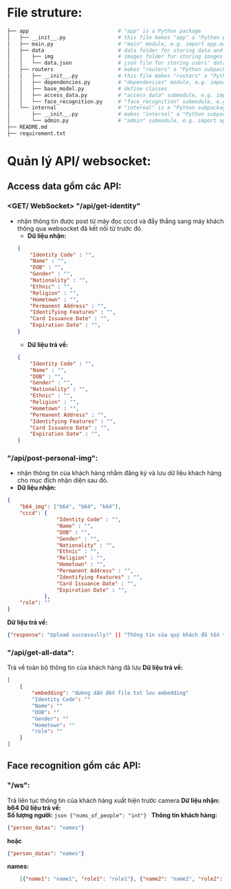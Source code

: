 # File struture:
```bash
├── app                             # "app" is a Python package
│   ├── __init__.py                 # this file makes "app" a "Python package"
│   ├── main.py                     # "main" module, e.g. import app.main
│   ├── data                        # data folder for storing data and images
│   │   ├── img                     # images folder for storing images
│   │   └── data.json               # json file for storing users' data
│   ├── routers                     # makes "routers" a "Python subpackage"
│   │   ├── __init__.py             # this file makes "routers" a "Python package"
│   │   ├── dependencies.py         # "dependencies" module, e.g. import app.dependencies
│   │   ├── base_model.py           # define classes
│   │   ├── access_data.py          # "access_data" submodule, e.g. import app.routers.items
│   │   └── face_recognition.py     # "face_recognition" submodule, e.g. import app.routers.users
│   └── internal                    # "internal" is a "Python subpackage"
│       ├── __init__.py             # makes "internal" a "Python subpackage"
│       └── admin.py                # "admin" submodule, e.g. import app.internal.admin
├── README.md                       
├── requirement.txt                           
```
# Quản lý API/ websocket:
## Access data gồm các API:
### <GET/ WebSocket> "/api/get-identity" 
- nhận thông tin được post từ máy đọc cccd và đẩy thẳng sang máy khách thông qua websocket đã kết nối từ trước đó.
    - **Dữ liệu nhận:** 
    ```json
    {
        "Identity Code" : "",
        "Name" : "",
        "DOB" : "",
        "Gender" : "",
        "Nationality" : "",
        "Ethnic" : "",
        "Religion" : "",
        "Hometown" : "",
        "Permanent Address" : "",
        "Identifying Features" : "",
        "Card Issuance Date" : "",
        "Expiration Date" : "",
    }
    ```
    - **Dữ liệu trả về:**
    ```json 
    {
        "Identity Code" : "",
        "Name" : "",
        "DOB" : "",
        "Gender" : "",
        "Nationality" : "",
        "Ethnic" : "",
        "Religion" : "",
        "Hometown" : "",
        "Permanent Address" : "",
        "Identifying Features" : "",
        "Card Issuance Date" : "",
        "Expiration Date" : "",
    }
    ```

### <POST> "/api/post-personal-img": 
- nhận thông tin của khách hàng nhằm đăng ký và lưu dữ liệu khách hàng cho mục đích nhận diện sau đó.
- **Dữ liệu nhận:**
```json 
{
    "b64_img": ["b64", "b64", "b64"],
    "cccd": {
                "Identity Code" : "",
                "Name" : "",
                "DOB" : "",
                "Gender" : "",
                "Nationality" : "",
                "Ethnic" : "",
                "Religion" : "",
                "Hometown" : "",
                "Permanent Address" : "",
                "Identifying Features" : "",
                "Card Issuance Date" : "",
                "Expiration Date" : "",
            },
    "role": ""
}
```

**Dữ liệu trả về:** 
```json 
{"response": "Upload successully!" || "Thông tin của quý khách đã tồn tại" || err}
```

### <GET> "/api/get-all-data": 
Trả về toàn bộ thông tin của khách hàng đã lưu
**Dữ liệu trả về:**   
```json
[
    {
        "embedding": "đường dẫn đến file txt lưu embedding"
        "Identity Code": ""
        "Name": ""
        "DOB": ""
        "Gender": ""
        "Hometown": ""
        "role": ""
    }
]
```

## Face recognition gồm các API:
### <WebSocket> "/ws": 
Trả liên tục thông tin của khách hàng xuất hiện trước camera
    **Dữ liệu nhận: b64** 
    **Dữ liệu trả về:**  
        **Số lượng người:** 
        ```json
        {"nums_of_people": "int"}
        ```
**Thông tin khách hàng:** 
```json
{"person_datas": "names"}
```
**hoặc**
```json
{"person_datas": "names"}
``` 
**names:**
```json 
    [{"name1": "name1", "role1": "role1"}, {"name2": "name2", "role2": "role2"}, ...]
```